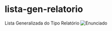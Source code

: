 # lista-gen-relatorio
Lista Generalizada do Tipo Relatório 
![Enunciado](https://github.com/taveirasrc/lista-gen-relatorio/blob/main/Arquivos/ExeLGen%26Arquivo.png)
